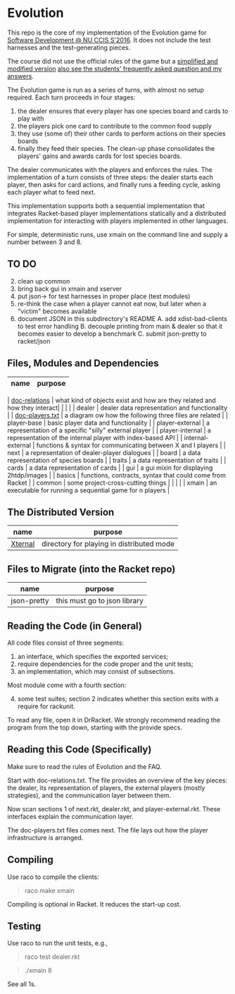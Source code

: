 # Evolution

This repo is the core of my implementation of the Evolution game for [Software Development @
NU CCIS S'2016](http://www.ccs.neu.edu/home/matthias/4500-s16/). It does not include the
test harnesses and the test-generating pieces. 

The course did not use the official rules of the game but a [simplified and modified
version](http://www.ccs.neu.edu/home/matthias/4500-s16/evolution.html) [also see the
students' frequently asked question and my
answers](http://www.ccs.neu.edu/home/matthias/4500-s16/faq.html).

The Evolution game is run as a series of turns, with almost no setup
required. Each turn proceeds in four stages:
1. the dealer ensures that every player has one species board and cards to play with 
2. the players pick one card to contribute to the common food supply 
3. they use (some of) their other cards to perform actions on their species boards
4. finally they feed their species. 
The clean-up phase consolidates the players' gains and awards cards for
lost species boards. 

The dealer communicates with the players and enforces the rules. The
implementation of a turn consists of three steps: the dealer starts each
player, then asks for card actions, and finally runs a feeding cycle,
asking each player what to feed next. 

This implementation supports both a sequential implementation that integrates Racket-based
player implementations statically and a distributed implementation for interacting with
players implemented in other languages.

For simple, deterministic runs, use xmain on the command line and supply a number
between 3 and 8. 

TO DO
-----

2. clean up common
4. bring back gui in xmain and xserver 
5. put json-> for test harnesses in proper place (test modules)
7. re-think the case when a player cannot eat now, but later when a "victim" becomes available 
9. document JSON in this subdirectory's README 
A. add xdist-bad-clients to test error handling 
B. decouple printing from main & dealer so that it becomes easier to develop a benchmark
C. submit json-pretty to racket/json 


Files, Modules and Dependencies 
-------------------------------

| name              | purpose                                                            |
| ----------------- | ------------------------------------------------------------------ |
|
[doc-relations](https://github.com/mfelleisen/Evolution/blob/master/doc-relations.txt) | what kind of objects exist and how are they related and how they interact|
|           	    | 	     		       		     	  			 |
| dealer	    | dealer data representation and functionality			 |
| [doc-players.txt](https://github.com/mfelleisen/Evolution/blob/master/doc-players.txt) | a diagram ow how the following three files are related     |
| player-base       | basic player data and functionality				 |
| player-external   | a representation of a specific "silly" external player		 |
| player-internal   | a representation of the internal player with index-based API  	 |
| internal-external | functions & syntax for communicating between X and I players  	 |
| next    	    | a representation of dealer-player dialogues 			 |
| board 	    | a data representation of species boards          			 |
| traits  	    | a data representation of traits         				 |
| cards   	    | a data representation of cards          				 |
| gui     	    | a gui mixin for displaying 2htdp/images 				 |
| basics     	    | functions, contracts, syntax that could come from Racket		 |
| common     	    | some project-cross-cutting things					 |
| 		    | 	       	   	      						 |
| xmain 	    | an executable for running a sequential game for n players		 |


The Distributed Version
-----------------------

| name              | purpose                                                            |
| ----------------- | ------------------------------------------------------------------ |
| [Xternal](https://github.com/mfelleisen/Evolution/tree/master/Xternal) | directory for playing in distributed mode 			 |

Files to Migrate (into the Racket repo)
---------------------------------------

| name              | purpose                                                            |
| ----------------- | ------------------------------------------------------------------ |
| json-pretty       | this must go to json library					 |

Reading the Code (in General)
-----------------------------

All code files consist of three segments: 

1. an interface, which specifies the exported services;
2. require dependencies for the code proper and the unit tests;
3. an implementation, which may consist of subsections. 

Most module come with a fourth section: 

4. some test suites; section 2 indicates whether this section exits
   with a require for rackunit. 

To read any file, open it in DrRacket. We strongly recommend reading the
program from the top down, starting with the provide specs. 

Reading this Code (Specifically)
--------------------------------

Make sure to read the rules of Evolution and the FAQ. 

Start with doc-relations.txt. The file provides an overview of the key
pieces: the dealer, its representation of players, the external players
(mostly strategies), and the communication layer between them. 

Now scan sections 1 of next.rkt, dealer.rkt, and player-external.rkt. 
These interfaces explain the communication layer. 

The doc-players.txt files comes next. The file lays out how the player
infrastructure is arranged.

Compiling 
---------

Use raco to compile the clients:

> raco make xmain

Compiling is optional in Racket. It reduces the start-up cost.

Testing
-------

Use raco to run the unit tests, e.g., 

> raco test dealer.rkt 

> ./xmain 8

See all 1s. 

